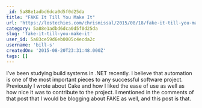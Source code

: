 ```yaml
---
_id: 5a88e1adbd6dca0d5f0d25da
title: "FAKE It Till You Make It"
url: 'https://lostechies.com/chrismissal/2015/08/18/fake-it-till-you-make-it/'
category: 5a88e1adbd6dca0d5f0d25da
slug: 'fake-it-till-you-make-it'
user_id: 5a83ce59d6eb0005c4ecda2c
username: 'bill-s'
createdOn: '2015-08-20T23:31:48.000Z'
tags: []
---
```


I’ve been studying build systems in .NET recently. I believe that automation is one of the most important pieces to any successful software project. Previously I wrote about Cake and how I liked the ease of use as well as how nice it was to contribute to the project. I mentioned in the comments of that post that I would be blogging about FAKE as well, and this post is that.
